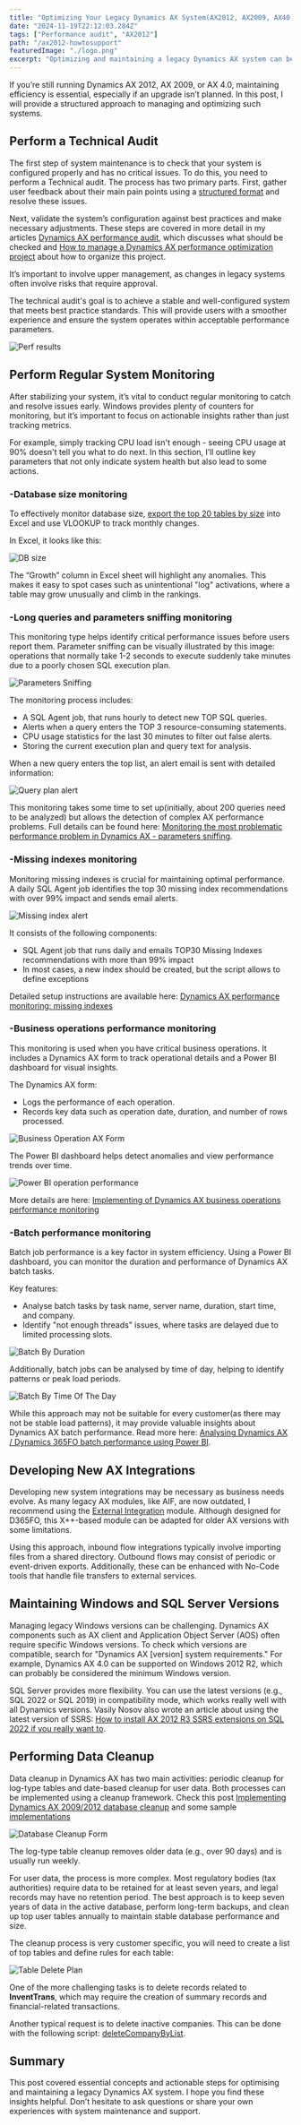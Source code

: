 ```yaml
---
title: "Optimizing Your Legacy Dynamics AX System(AX2012, AX2009, AX40)"
date: "2024-11-19T22:12:03.284Z"
tags: ["Performance audit", "AX2012"]
path: "/ax2012-howtosupport"
featuredImage: "./logo.png"
excerpt: "Optimizing and maintaining a legacy Dynamics AX system can be challenging. This guide provides actionable steps, from technical audits to performance monitoring, helping you keep your system running smoothly."
---
```


If you’re still running Dynamics AX 2012, AX 2009, or AX 4.0, maintaining efficiency is essential, especially if an upgrade isn’t planned. In this post, I will provide a structured approach to managing and optimizing such systems.

## Perform a Technical Audit

The first step of system maintenance is to check that your system is configured properly and has no critical issues. To do this, you need to perform a Technical audit. The process has two primary parts. First, gather user feedback about their main pain points using a [structured format](https://github.com/TrudAX/TRUDScripts/blob/master/Performance/Jobs/PerformanceProblemsTemplate.xlsx) and resolve these issues.

Next, validate the system’s configuration against best practices and make necessary adjustments. These steps are covered in more detail in my articles  [Dynamics AX performance audit](https://denistrunin.com/performance-audit/), which discusses what should be checked and  [How to manage a Dynamics AX performance optimization project](https://denistrunin.com/performance-projmanage/) about how to organize this project.

It’s important to involve upper management, as changes in legacy systems often involve risks that require approval.

The technical audit's goal is to achieve a stable and well-configured system that meets best practice standards. This will provide users with a smoother experience and ensure the system operates within acceptable performance parameters.

![Perf results](PerfResults.png)

## Perform Regular System Monitoring

After stabilizing your system, it’s vital to conduct regular monitoring to catch and resolve issues early. Windows provides plenty of counters for monitoring, but it’s important to focus on actionable insights rather than just tracking metrics.

For example, simply tracking CPU load isn't enough - seeing CPU usage at 90% doesn't tell you what to do next. In this section, I’ll outline key parameters that not only indicate system health but also lead to some actions.

### -Database size monitoring

To effectively monitor database size, [export the top 20 tables by size](https://github.com/TrudAX/TRUDScripts/blob/master/Performance/AX%20Technical%20Audit.md#database-size) into Excel and use VLOOKUP to track monthly changes.

In Excel, it looks like this:

![DB size](DBSizeCompare.png)

The “Growth” column in Excel sheet will highlight any anomalies. This makes it easy to spot cases such as unintentional "log" activations, where a table may grow unusually and climb in the rankings.

### -Long queries and parameters sniffing monitoring

This monitoring type helps identify critical performance issues before users report them. Parameter sniffing can be visually illustrated by this image: operations that normally take 1-2 seconds to execute suddenly take minutes due to a poorly chosen SQL execution plan.

![Parameters Sniffing](ParametersSniffing.png)

The monitoring process includes:

- A SQL Agent job, that runs hourly to detect new TOP SQL queries.
- Alerts when a query enters the TOP 3 resource-consuming statements.
- CPU usage statistics for the last 30 minutes to filter out false alerts.
- Storing the current execution plan and query text for analysis.

When a new query enters the top list, an alert email is sent with detailed information:

![Query plan alert](QueryPlanAlert.png)

This monitoring takes some time to set up(initially, about 200 queries need to be analyzed) but allows the detection of complex AX performance problems. Full details can be found here: [Monitoring the most problematic performance problem in Dynamics AX - parameters sniffing](https://denistrunin.com/performance-snifmonitor).

### -Missing indexes monitoring

Monitoring missing indexes is crucial for maintaining optimal performance. A daily SQL Agent job identifies the top 30 missing index recommendations with over 99% impact and sends email alerts.

![Missing index alert](MissingIndexesAlert.png)

It consists of the following components:

- SQL Agent job that runs daily and emails TOP30 Missing Indexes recommendations with more than 99% impact
- In most cases, a new index should be created, but the script allows to define exceptions

Detailed setup instructions are available here: [Dynamics AX performance monitoring: missing indexes](https://denistrunin.com/performance-monitormisind/)

### -Business operations performance monitoring

This monitoring is used when you have critical business operations. It includes a Dynamics AX form to track operational details and a Power BI dashboard for visual insights.

The Dynamics AX form:

- Logs the performance of each operation.
- Records key data such as operation date, duration, and number of rows processed.

![Business Operation AX Form](BusinessOperationAXForm.png)

The Power BI dashboard helps detect anomalies and view performance trends over time.

![Power BI operation performance](PowerBIDashboard.png)

More details are here: [Implementing of Dynamics AX business operations performance monitoring](https://denistrunin.com/performance-operlog)

### -Batch performance monitoring

Batch job performance is a key factor in system efficiency. Using a Power BI dashboard, you can monitor the duration and performance of Dynamics AX batch tasks.

Key features:

- Analyse batch tasks by task name, server name, duration, start time, and company.
- Identify "not enough threads" issues, where tasks are delayed due to limited processing slots.

![Batch By Duration](BatchByDuration.png)

Additionally, batch jobs can be analysed by time of day, helping to identify patterns or peak load periods.

![Batch By Time Of The Day](BatchByTimeOfTheDay.png)

While this approach may not be suitable for every customer(as there may not be stable load patterns), it may provide valuable insights about Dynamics AX batch performance. Read more here: [Analysing Dynamics AX / Dynamics 365FO batch performance using Power BI](https://denistrunin.com/performance-powerbibatch).

## **Developing New AX Integrations**

Developing new system integrations may be necessary as business needs evolve. As many legacy AX modules, like AIF, are now outdated, I recommend using the [External Integration](https://github.com/TrudAX/XppTools?tab=readme-ov-file#devexternalintegration-submodel) module. Although designed for D365FO, this X++-based module can be adapted for older AX versions with some limitations.

Using this approach, inbound flow integrations typically involve importing files from a shared directory. Outbound flows may consist of periodic or event-driven exports. Additionally, these can be enhanced with No-Code tools that handle file transfers to external services.

## Maintaining Windows and SQL Server Versions

Managing legacy Windows versions can be challenging. Dynamics AX components such as AX client and Application Object Server (AOS) often require specific Windows versions. To check which  versions are compatible, search for "Dynamics AX [version] system requirements." For example, Dynamics AX 4.0 can be supported on Windows 2012 R2, which can probably be considered the minimum Windows version.

SQL Server provides more flexibility. You can use the latest versions (e.g., SQL 2022 or SQL 2019)  in compatibility mode, which works really well with all Dynamics versions. Vasily Nosov also wrote an article about using the latest version of SSRS: [How to install AX 2012 R3 SSRS extensions on SQL 2022 if you really want to](https://www.linkedin.com/pulse/how-install-ax-2012-r3-ssrs-extensions-sql-2022-you-really-nosov-dcvzc/).

## Performing Data Cleanup

Data cleanup in Dynamics AX has two main activities: periodic cleanup for log-type tables and date-based cleanup for user data. Both processes can be implemented using a cleanup framework. Check this post [Implementing Dynamics AX 2009/2012 database ](https://denistrunin.com/ax2012-sqldelete)[cleanup](https://denistrunin.com/ax2012-sqldelete) and some sample [implementations](https://github.com/TrudAX/TRUDScripts/tree/master/Performance/Jobs/DataCleanup)

![Database Cleanup Form](DatabaseCleanupForm.png)

The log-type table cleanup removes older data (e.g., over 90 days) and is usually run weekly.

For user data, the process is more complex. Most regulatory bodies (tax authorities) require data to be retained for at least seven years, and legal records may have no retention period. The best approach is to keep seven years of data in the active database, perform long-term backups, and clean up top user tables annually to maintain stable database performance and size.

The cleanup process is very customer specific, you will need to create a list of top tables and define rules for each table:

![Table Delete Plan](TableDeletePlan.png)

One of the more challenging tasks is to delete records related to **InventTrans**, which may require the creation of summary records and financial-related transactions.

Another typical request is to delete inactive companies. This can be done with the following script: [deleteCompanyByList](https://github.com/TrudAX/TRUDScripts/blob/master/Performance/Jobs/deleteCompanyByList.txt).

## Summary

This post covered essential concepts and actionable steps for optimising and maintaining a legacy Dynamics AX system. I hope you find these insights helpful. Don’t hesitate to ask questions or share your own experiences with system maintenance and support.
